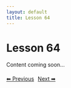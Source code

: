 ```yaml
---
layout: default
title: Lesson 64
---
```


# Lesson 64

Content coming soon...

<div style="margin-top: 20px;">
<a href="/docs/Intermediate/Lessons/lesson_63.md" style="margin-right: 10px;">⬅ Previous</a><a href="/docs/Intermediate/Lessons/lesson_65.md">Next ➡</a>
</div>

